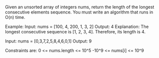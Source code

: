 Given an unsorted array of integers nums, return the length of the longest consecutive elements sequence. You must write an algorithm that runs in O(n) time.

Example:
Input: nums = [100, 4, 200, 1, 3, 2]
Output: 4
Explanation: The longest consecutive sequence is [1, 2, 3, 4]. Therefore, its length is 4.

Input: nums = [0,3,7,2,5,8,4,6,0,1]
Output: 9

Constraints are:
0 <= nums.length <= 10^5
-10^9 <= nums[i] <= 10^9
